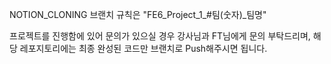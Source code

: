 NOTION_CLONING
브랜치 규칙은 "FE6_Project_1_#팀(숫자)_팀명"


프로젝트를 진행함에 있어 문의가 있으실 경우 강사님과 FT님에게 문의 부탁드리며, 해당 레포지토리에는 최종 완성된 코드만 브랜치로 Push해주시면 됩니다.

